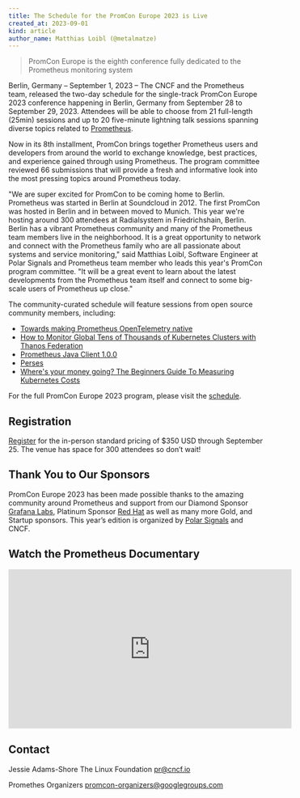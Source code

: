 ```yaml
---
title: The Schedule for the PromCon Europe 2023 is Live
created_at: 2023-09-01
kind: article
author_name: Matthias Loibl (@metalmatze)
---
```


> PromCon Europe is the eighth conference fully dedicated to the Prometheus monitoring system

Berlin, Germany – September 1, 2023 – The CNCF and the Prometheus team, released the two-day schedule for the single-track PromCon Europe 2023 conference happening in Berlin, Germany from September 28 to September 29, 2023. Attendees will be able to choose from 21 full-length (25min) sessions and up to 20 five-minute lightning talk sessions spanning diverse topics related to [Prometheus](https://prometheus.io/).

Now in its 8th installment, PromCon brings together Prometheus users and developers from around the world to exchange knowledge, best practices, and experience gained through using Prometheus. The program committee reviewed 66 submissions that will provide a fresh and informative look into the most pressing topics around Prometheus today.

"We are super excited for PromCon to be coming home to Berlin. Prometheus was started in Berlin at Soundcloud in 2012. The first PromCon was hosted in Berlin and in between moved to Munich. This year we're hosting around 300 attendees at Radialsystem in Friedrichshain, Berlin. Berlin has a vibrant Prometheus community and many of the Prometheus team members live in the neighborhood. It is a great opportunity to network and connect with the Prometheus family who are all passionate about systems and service monitoring," said Matthias Loibl, Software Engineer at Polar Signals and Prometheus team member who leads this year's PromCon program committee. "It will be a great event to learn about the latest developments from the Prometheus team itself and connect to some big-scale users of Prometheus up close."

The community-curated schedule will feature sessions from open source community members, including:

- [Towards making Prometheus OpenTelemetry native](https://promcon.io/2023-berlin/talks/towards-making-prometheus-opentelemetry-native)
- [How to Monitor Global Tens of Thousands of Kubernetes Clusters with Thanos Federation](https://promcon.io/2023-berlin/talks/how-to-monitor-global-tens-of-thousands-of-kubernetes-clusters-with-thanos-federation)
- [Prometheus Java Client 1.0.0](https://promcon.io/2023-berlin/talks/prometheus-java-client)
- [Perses](https://promcon.io/2023-berlin/talks/perses)
- [Where's your money going? The Beginners Guide To Measuring Kubernetes Costs](https://promcon.io/2023-berlin/talks/where-your-money-going-the-beginners-guide-to-measuring-kubernetes-costs)

For the full PromCon Europe 2023 program, please visit the [schedule](https://promcon.io/2023-berlin/schedule/).

## Registration

[Register](https://promcon.io/2023-berlin/register/) for the in-person standard pricing of $350 USD through September 25. The venue has space for 300 attendees so don’t wait!

## Thank You to Our Sponsors

PromCon Europe 2023 has been made possible thanks to the amazing community around Prometheus and support from our Diamond Sponsor [Grafana Labs](https://grafana.com/), Platinum Sponsor [Red Hat](https://www.redhat.com/) as well as many more Gold, and Startup sponsors. This year’s edition is organized by [Polar Signals](https://www.polarsignals.com/) and CNCF.

## Watch the Prometheus Documentary

<iframe width="560" height="315" src="https://www.youtube.com/embed/rT4fJNbfe14" frameborder="0" allowfullscreen></iframe>

## Contact

Jessie Adams-Shore
The Linux Foundation
pr@cncf.io

Promethes Organizers
promcon-organizers@googlegroups.com
